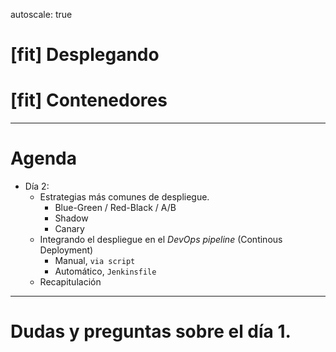 autoscale: true
# [fit] Desplegando
# [fit] Contenedores
---
# Agenda

- Día 2:
    - Estrategias más comunes de despliegue.
        - Blue-Green / Red-Black / A/B
        - Shadow
        - Canary
    - Integrando el despliegue en el _DevOps pipeline_ (Continous Deployment)
        - Manual, `via script`
        - Automático, `Jenkinsfile`
    - Recapitulación

---
# Dudas y preguntas sobre el día 1.
